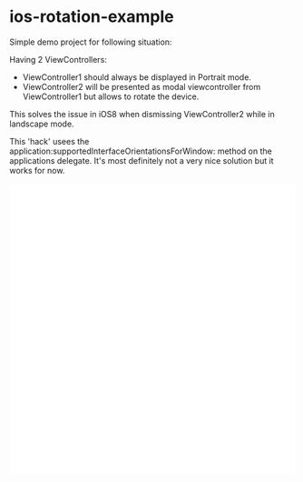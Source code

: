 ios-rotation-example
====================

Simple demo project for following situation:

Having 2 ViewControllers:
- ViewController1 should always be displayed in Portrait mode. 
- ViewController2 will be presented as modal viewcontroller from ViewController1 but allows to rotate the device. 

This solves the issue in iOS8 when dismissing ViewController2 while in landscape mode.

This 'hack' usees the application:supportedInterfaceOrientationsForWindow: method on the applications delegate. 
It's most definitely not a very nice solution but it works for now. 

![Example](/iphone_animation.gif?raw=true "Example from iOS8(Beta5) Simulator")

